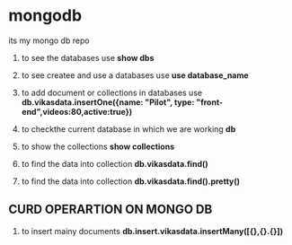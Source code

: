 # mongodb
its my mongo db repo

1. to see the databases  use   **show dbs**
2. to see createe and use a databases  use   **use database_name**
3. to add document or collections in databases  use   **db.vikasdata.insertOne({name: "Pilot", type: "front-end",videos:80,active:true})**

4. to checkthe current database in which we are working  **db**
5. to show the collections  **show collections**
6.  to find the data into collection **db.vikasdata.find()**
6.  to find the data into collection **db.vikasdata.find().pretty()**

## CURD OPERARTION ON MONGO DB

1. to insert mainy documents **db.insert.vikasdata.insertMany([{},{}.{}])**




